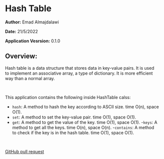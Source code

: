 # Hash Table

**Author:** Emad Almajdalawi

**Date:** 21/5/2022

**Application Vesrsion:** 0.1.0

## Overview:

Hash table is a data structure that stores data in key-value pairs. It is used to implement an associative array, a type of dictionary. It is more efficient way than a normal array.

<br>

This application contains the following inside HashTable calss:

- `hash`: A method to hash the key according to ASCII size. time O(n), space O(1).
- `set`: A method to set the key-value pair. time O(1), space O(1).
- `get`: A method to get the value of the key. time O(1), space O(1).
-`keys`: A method to get all the keys. time O(n), space O(n).
-`contains`: A method to check if the key is in the hash table. time O(1), space O(1).

<br>

[GitHub pull request](https://github.com/emad-almajdalawi/data-structures-and-algorithms/pull/33)